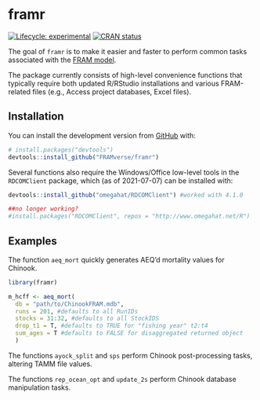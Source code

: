 
<!-- README.md is generated from README.Rmd. Please edit that file -->

# framr

<!-- badges: start -->

[![Lifecycle:
experimental](https://img.shields.io/badge/lifecycle-experimental-orange.svg)](https://lifecycle.r-lib.org/articles/stages.html#experimental)
[![CRAN
status](https://www.r-pkg.org/badges/version/framr)](https://CRAN.R-project.org/package=framr)
<!-- badges: end -->

The goal of `framr` is to make it easier and faster to perform common
tasks associated with the [FRAM
model](https://framverse.github.io/fram_doc/).

The package currently consists of high-level convenience functions that
typically require both updated R/RStudio installations and various
FRAM-related files (e.g., Access project databases, Excel files).

## Installation

You can install the development version from
[GitHub](https://github.com/) with:

``` r
# install.packages("devtools")
devtools::install_github("FRAMverse/framr")
```

Several functions also require the Windows/Office low-level tools in the
`RDCOMClient` package, which (as of 2021-07-07) can be installed with:

``` r
devtools::install_github("omegahat/RDCOMClient") #worked with 4.1.0

##no longer working?
#install.packages("RDCOMClient", repos = "http://www.omegahat.net/R")
```

## Examples

The function `aeq_mort` quickly generates AEQ’d mortality values for
Chinook.

``` r
library(framr)

m_hcff <- aeq_mort(
  db = "path/to/ChinookFRAM.mdb",
  runs = 201, #defaults to all RunIDs
  stocks = 31:32, #defaults to all StockIDS 
  drop_t1 = T, #defaults to TRUE for "fishing year" t2:t4
  sum_ages = T #defaults to FALSE for disaggregated returned object
  )
```

The functions `ayock_split` and `sps` perform Chinook post-processing
tasks, altering TAMM file values.

The functions `rep_ocean_opt` and `update_2s` perform Chinook database
manipulation tasks.
